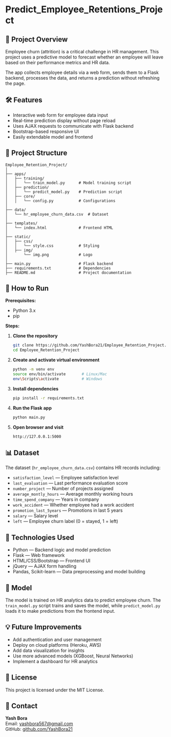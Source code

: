 ﻿# Predict_Employee_Retentions_Project


## 📌 Project Overview

Employee churn (attrition) is a critical challenge in HR management. This project uses a predictive model to forecast whether an employee will leave based on their performance metrics and HR data.

The app collects employee details via a web form, sends them to a Flask backend, processes the data, and returns a prediction without refreshing the page.

## 🛠️ Features

- Interactive web form for employee data input
- Real-time prediction display without page reload
- Uses AJAX requests to communicate with Flask backend
- Bootstrap-based responsive UI
- Easily extendable model and frontend

## 📁 Project Structure

```
Employee_Retention_Project/
│
├── apps/
│   ├── training/
│   │   └── train_model.py      # Model training script
│   ├── prediction/
│   │   └── predict_model.py    # Prediction script
│   ├── core/
│   │   └── config.py           # Configurations
│
├── data/
│   └── hr_employee_churn_data.csv  # Dataset
│
├── templates/
│   └── index.html              # Frontend HTML
│
├── static/
│   ├── css/
│   │   └── style.css           # Styling
│   ├── img/
│       └── img.png             # Logo
│
├── main.py                     # Flask backend
├── requirements.txt            # Dependencies
├── README.md                   # Project documentation
```

## 🚀 How to Run

**Prerequisites:**

- Python 3.x
- pip

**Steps:**

1. **Clone the repository**
    ```bash
    git clone https://github.com/YashBora21/Employee_Retention_Project.git
    cd Employee_Retention_Project
    ```

2. **Create and activate virtual environment**
    ```bash
    python -m venv env
    source env/bin/activate       # Linux/Mac
    env\Scripts\activate          # Windows
    ```

3. **Install dependencies**
    ```bash
    pip install -r requirements.txt
    ```

4. **Run the Flask app**
    ```bash
    python main.py
    ```

5. **Open browser and visit**
    ```
    http://127.0.0.1:5000
    ```

## 📊 Dataset

The dataset (`hr_employee_churn_data.csv`) contains HR records including:

- `satisfaction_level` — Employee satisfaction level
- `last_evaluation` — Last performance evaluation score
- `number_project` — Number of projects assigned
- `average_montly_hours` — Average monthly working hours
- `time_spend_company` — Years in company
- `work_accident` — Whether employee had a work accident
- `promotion_last_5years` — Promotions in last 5 years
- `salary` — Salary level
- `left` — Employee churn label (0 = stayed, 1 = left)

## 📌 Technologies Used

- Python — Backend logic and model prediction
- Flask — Web framework
- HTML/CSS/Bootstrap — Frontend UI
- jQuery — AJAX form handling
- Pandas, Scikit-learn — Data preprocessing and model building

## 🧠 Model

The model is trained on HR analytics data to predict employee churn. The `train_model.py` script trains and saves the model, while `predict_model.py` loads it to make predictions from the frontend input.

## 💡 Future Improvements

- Add authentication and user management
- Deploy on cloud platforms (Heroku, AWS)
- Add data visualization for insights
- Use more advanced models (XGBoost, Neural Networks)
- Implement a dashboard for HR analytics

## 📄 License

This project is licensed under the MIT License.

## 📧 Contact

**Yash Bora**  
Email: yashbora567@gmail.com  
GitHub: [github.com/YashBora21](https://github.com/YashBora21)

